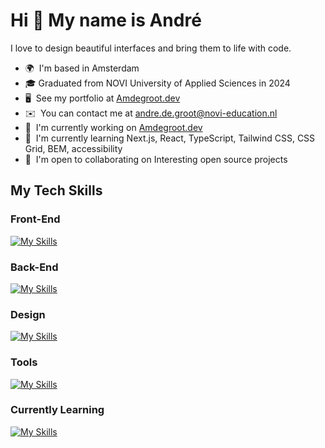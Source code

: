 <!-- https://github.com/tandpfun/skill-icons -->
<!-- https://skillicons.dev -->
<!-- https://shields.io -->
Hi 👋 My name is André
======================

I love to design beautiful interfaces and bring them to life with code.

* 🌍  I'm based in Amsterdam
* 🎓  Graduated from NOVI University of Applied Sciences in 2024
* 🖥️  See my portfolio at <a target="_blank" href="https://amdegroot.dev">Amdegroot.dev</a>
* ✉️  You can contact me at [andre.de.groot@novi-education.nl](mailto:andre.de.groot@novi-education.nl)
* 🚀  I'm currently working on <a target="_blank" href="https://amdegroot.dev">Amdegroot.dev</a>
* 🧠  I'm currently learning Next.js, React, TypeScript, Tailwind CSS, CSS Grid, BEM, accessibility
* 🤝  I'm open to collaborating on Interesting open source projects


## My Tech Skills
### Front-End
[![My Skills](https://skillicons.dev/icons?i=html,css,js,react,sass,bootstrap,wordpress&perline=10)](https://skillicons.dev)

### Back-End
[![My Skills](https://skillicons.dev/icons?i=java,spring,postgres,mysql&perline=10)](https://skillicons.dev)

### Design
[![My Skills](https://skillicons.dev/icons?i=ps,ai,xd,figma&perline=10)](https://skillicons.dev)

### Tools
[![My Skills](https://skillicons.dev/icons?i=idea,vscode,webstorm,vite,git,github,maven,postman,npm&perline=10)](https://skillicons.dev)

### Currently Learning
[![My Skills](https://skillicons.dev/icons?i=nextjs,typescript,tailwind&perline=10)](https://skillicons.dev)





